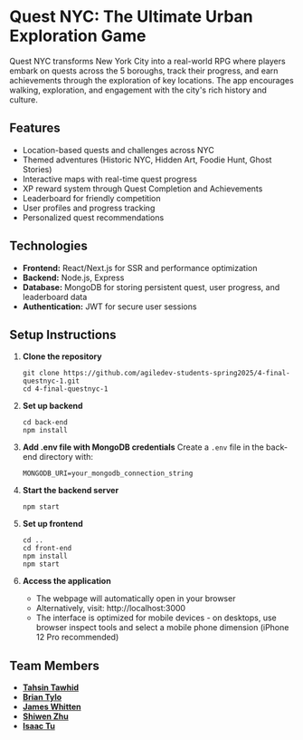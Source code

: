 # Quest NYC: The Ultimate Urban Exploration Game

Quest NYC transforms New York City into a real-world RPG where players embark on quests across the 5 boroughs, track their progress, and earn achievements through the exploration of key locations. The app encourages walking, exploration, and engagement with the city's rich history and culture.

## Features
- Location-based quests and challenges across NYC
- Themed adventures (Historic NYC, Hidden Art, Foodie Hunt, Ghost Stories)
- Interactive maps with real-time quest progress
- XP reward system through Quest Completion and Achievements
- Leaderboard for friendly competition
- User profiles and progress tracking
- Personalized quest recommendations

## Technologies
- **Frontend:** React/Next.js for SSR and performance optimization
- **Backend:** Node.js, Express
- **Database:** MongoDB for storing persistent quest, user progress, and leaderboard data
- **Authentication:** JWT for secure user sessions

## Setup Instructions

1. **Clone the repository**
   ```
   git clone https://github.com/agiledev-students-spring2025/4-final-questnyc-1.git
   cd 4-final-questnyc-1
   ```

2. **Set up backend**
   ```
   cd back-end
   npm install
   ```

3. **Add .env file with MongoDB credentials**
   Create a `.env` file in the back-end directory with:
   ```
   MONGODB_URI=your_mongodb_connection_string
   ```

4. **Start the backend server**
   ```
   npm start
   ```

5. **Set up frontend**
   ```
   cd ..
   cd front-end
   npm install
   npm start
   ```

6. **Access the application**
   - The webpage will automatically open in your browser
   - Alternatively, visit: http://localhost:3000
   - The interface is optimized for mobile devices - on desktops, use browser inspect tools and select a mobile phone dimension (iPhone 12 Pro recommended)

## Team Members

- **[Tahsin Tawhid](https://github.com/tahsintawhid)**
- **[Brian Tylo](https://github.com/brian105)**
- **[James Whitten](https://github.com/jwhit0)**
- **[Shiwen Zhu](https://github.com/shiwenz59)**
- **[Isaac Tu](https://github.com/IsaacProgrammer0)**
